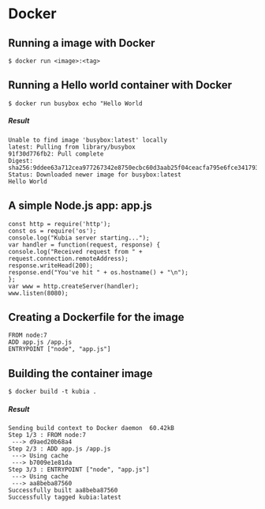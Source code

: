 # Docker

## Running a image with Docker
```$ docker run <image>:<tag>```
  
## Running a Hello world container with Docker
```$ docker run busybox echo "Hello World```

##### Result
```
Unable to find image 'busybox:latest' locally
latest: Pulling from library/busybox
91f30d776fb2: Pull complete 
Digest: sha256:9ddee63a712cea977267342e8750ecbc60d3aab25f04ceacfa795e6fce341793
Status: Downloaded newer image for busybox:latest
Hello World
```

## A simple Node.js app: app.js
```
const http = require('http');
const os = require('os');
console.log("Kubia server starting...");
var handler = function(request, response) {
console.log("Received request from " + request.connection.remoteAddress);
response.writeHead(200);
response.end("You've hit " + os.hostname() + "\n");
};
var www = http.createServer(handler);
www.listen(8080);
```

## Creating a Dockerfile for the image
```
FROM node:7
ADD app.js /app.js
ENTRYPOINT ["node", "app.js"]
```

## Building the container image
```$ docker build -t kubia .```

##### Result
```
Sending build context to Docker daemon  60.42kB
Step 1/3 : FROM node:7
 ---> d9aed20b68a4
Step 2/3 : ADD app.js /app.js
 ---> Using cache
 ---> b7009e1e81da
Step 3/3 : ENTRYPOINT ["node", "app.js"]
 ---> Using cache
 ---> aa8beba87560
Successfully built aa8beba87560
Successfully tagged kubia:latest
```
